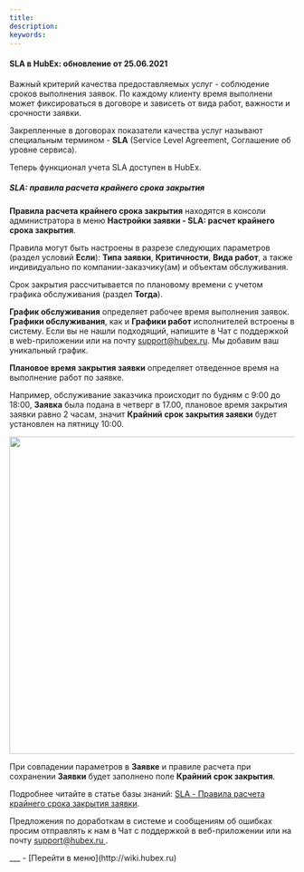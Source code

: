 ```yaml
---
title: 
description: 
keywords: 
---
```


#### SLA в HubEx: обновление от 25.06.2021
<html>
<meta charset="utf-8">

</html>
<body>
<p>Важный критерий качества предоставляемых услуг - соблюдение сроков выполнения заявок. По каждому клиенту время выполнени может фиксироваться в договоре и зависеть от вида работ, важности и срочности заявки.</p>
<p>Закрепленные в договорах показатели качества услуг называют специальным термином - <strong>SLA</strong> (Service Level Agreement, Соглашение об уровне сервиса).</p>
<p>Теперь функционал учета SLA доступен в HubEx.</p>
<h5>SLA: правила расчета крайнего срока закрытия</h5>
<p><strong>Правила расчета крайнего срока закрытия</strong> находятся в консоли администратора в меню <strong>Настройки заявки - SLA: расчет крайнего срока закрытия</strong>.</p>
<p>Правила могут быть настроены в разрезе следующих параметров (раздел условий <strong>Если</strong>): <strong>Типа заявки</strong>, <strong>Критичности</strong>, <strong>Вида работ</strong>, а также индивидуально по компании-заказчику(ам) и объектам обслуживания.</p>
<p>Срок закрытия рассчитывается по плановому времени с учетом графика обслуживания (раздел <strong>Тогда</strong>).</p>
<p><strong>График обслуживания</strong> определяет рабочее время выполнения заявок. <strong>Графики обслуживания</strong>, как и <strong>Графики работ</strong> исполнителей встроены в систему. Если вы не нашли подходящий, напишите в Чат с поддержкой в web-приложении или на почту&nbsp;<a href="mailto:support@hubex.ru" target="_blank" rel="noopener">support@hubex.ru</a>. Мы добавим ваш уникальный график.</p>
<p><strong>Плановое время закрытия заявки</strong> определяет отведенное время на выполнение работ по заявке.</p>
<p>Например, обслуживание заказчика происходит по будням с 9:00 до 18:00, <strong>Заявка</strong> была подана в четверг в 17.00, плановое время закрытия заявки равно 2 часам, значит <strong>Крайний срок закрытия заявки</strong> будет установлен на пятницу 10:00.</p>

<p><span style="font-weight: @ArticleID00;"><img style="display: block; margin-left: auto; margin-right: auto;" src="https://content.screencast.com/users/echinaek.val/folders/Capture/media/758729c3-e8e9-42e1-8ac3-ffdefa708572/LWR_Recording.png" alt="" width="560" height="auto" /></span></p>
<p>При совпадении параметров в <strong>Заявке</strong> и правиле расчета при сохранении <strong>Заявки</strong> будет заполнено поле <strong>Крайний срок закрытия</strong>.</p>

<p>Подробнее читайте в статье базы знаний: <a href="https://wiki.hubex.ru/docs/FAQ/RU/admin/SLA.html">SLA - Правила расчета крайнего срока закрытия заявки</a>.</p>

<p>Предложения по доработкам в системе и сообщениям об ошибках просим отправлять к нам в Чат с поддержкой в веб-приложении или на почту <a href="mailto:support@hubex.ru" target="_blank" rel="noopener"> support@hubex.ru </a>.</p>

</body>
___
- [Перейти в меню](http://wiki.hubex.ru)
